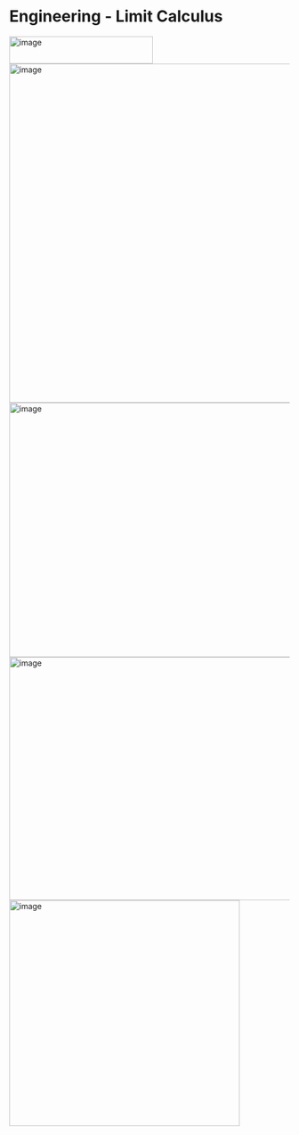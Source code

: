 # Engineering - Limit Calculus
<img width="258" height="49" alt="image" src="https://github.com/user-attachments/assets/8b46f5fc-122a-45f6-9b8a-fb14c0ee4cfa" />
<br>
<img width="563" height="608" alt="image" src="https://github.com/user-attachments/assets/d44c248e-90b8-4b16-90cd-c769809616d2" />

<br>
<img width="574" height="456" alt="image" src="https://github.com/user-attachments/assets/4fd1fa72-5c54-4372-acfa-cb422a312ecb" />
<img width="524" height="436" alt="image" src="https://github.com/user-attachments/assets/38f8f57e-3953-4fc8-b870-d76870508b6b" />
<br>
<img width="414" height="405" alt="image" src="https://github.com/user-attachments/assets/bff750de-1441-44c6-a554-f2ece4788a2f" />

